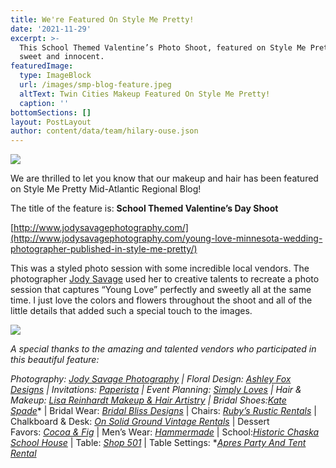 ```yaml
---
title: We're Featured On Style Me Pretty!
date: '2021-11-29'
excerpt: >-
  This School Themed Valentine’s Photo Shoot, featured on Style Me Pretty is so
  sweet and innocent.
featuredImage:
  type: ImageBlock
  url: /images/smp-blog-feature.jpeg
  altText: Twin Cities Makeup Featured On Style Me Pretty!
  caption: ''
bottomSections: []
layout: PostLayout
author: content/data/team/hilary-ouse.json
---
```

![](/images/smp-blog-feature.jpeg)

We are thrilled to let you know that our makeup and hair has been featured on Style Me Pretty Mid-Atlantic Regional Blog!

The title of the feature is:
**School Themed Valentine’s Day Shoot**

[http://www.jodysavagephotography.com/](http://www.jodysavagephotography.com/young-love-minnesota-wedding-photographer-published-in-style-me-pretty/)

This was a styled photo session with some incredible local vendors. The photographer [Jody Savage](http://www.jodysavagephotography.com/young-love-minnesota-wedding-photographer-published-in-style-me-pretty/) used her to creative talents to recreate a photo session that captures “Young Love” perfectly and sweetly all at the same time. I just love the colors and flowers throughout the shoot and all of the little details that added such a special touch to the images.



![](/images/smp-blog-feature-2.jpeg)

*A special thanks to the amazing and talented vendors who participated in this beautiful feature:*

*Photography: *[*Jody Savage Photography*](http://www.jodysavagephotography.com/)* | Floral Design: *[*Ashley Fox Designs*](http://ashleyfoxdesigns.com/)* | Invitations: *[*Paperista*](http://paperista.com/)* | Event Planning: *[*Simply Loves*](http://simplyloves.com/)* | Hair & Makeup: *[*Lisa Reinhardt Makeup & Hair Artistry*](/contact)* | Bridal Shoes:*[*Kate Spade*](http://www.katespade.com/)* | Bridal Wear: *[*Bridal Bliss Designs*](http://bridalblissdesigns.com/)* | Chairs: *[*Ruby’s Rustic Rentals*](http://rusticruby.blogspot.com/)* | Chalkboard & Desk: *[*On Solid Ground Vintage Rentals*](http://onsolidgroundrentals.com/)* | Dessert Favors: *[*Cocoa & Fig*](http://cocoaandfig.com/)* | Men’s Wear: *[*Hammermade*](http://www.hammermade.com/)* | School:*[*Historic Chaska School House*](http://www.chaskahistory.org/)* | Table: *[*Shop 501*](http://www.facebook.com/Shop501)* | Table Settings: *[*Apres Party And Tent Rental*](http://apresparty.com/)
